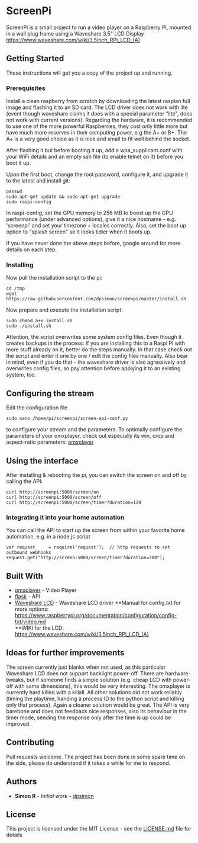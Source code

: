 # ScreenPi

ScreenPi is a small project to run a video player on a Raspberry Pi, mounted in a wall plug frame using a Waveshare 3.5" LCD Display https://www.waveshare.com/wiki/3.5inch_RPi_LCD_(A)

## Getting Started

These instructions will get you a copy of the project up and running.

### Prerequisites

Install a clean raspberry from scratch by downloading the latest raspian full image and flashing it to an SD card. The LCD driver does not work with lite (event though waveshare claims it does with a special parameter "lite", does not work with current versions). Regarding the hardware, it is recommended to use one of the more powerful Raspberries, they cost only little more but have much more reserves in their computing power, e.g the A+ or B+. The A+ is a very good choice as it is nice and small to fit well behind the socket.

After flashing it but before booting it up, add a wpa_supplicant.conf with your WiFi details and an empty ssh file (to enable telnet on it) before you boot it up.

Upon the first boot, change the root password,  configure it, and upgrade it to the latest and install git:
```
passwd
sudo apt-get update && sudo apt-get upgrade
sudo raspi-config
```
In raspi-config, set the GPU memory to 256 MB to boost up the GPU performance (under advanced options), give it a nice hostname - e.g. 'screenpi' and set your timezone + locales correctly. Also, set the boot up option to "splash screen" so it looks tidier when it boots up.

If you have never done the above steps before, google around for more details on each step.

### Installing

Now pull the installation script to the pi:
```
cd /tmp
wget https://raw.githubusercontent.com/dpsimon/screenpi/master/install.sh
```
Now prepare and execute the installation script:

```
sudo chmod a+x install.sh
sudo ./install.sh
```
Attention, the script overwrites some system config files. Even though it creates backups in the process: If you are installing this to a Raspi Pi with more stuff already on it, better do the steps manually. In that case check out the script and enter it one by one / edit the config files manually. Also bear in mind, even if you do that - the waveshare driver is also agressively and overwrites config files, so pay attention before applying it to an existing system, too.

## Configuring the stream

Edit the configuration file 
```
sudo nano /home/pi/screenpi/screen-api-conf.py
```
to configure your stream and the parameters. To optimally configure the parameters of your omxplayer, check out especially its win, crop and aspect-ratio parameters: [omxplayer](https://github.com/huceke/omxplayer/)

## Using the interface

After installing & rebooting the pi, you can switch the screen on and off by calling the API:
```
curl http://screenpi:5000/screen/on
curl http://screenpi:5000/screen/off
curl http://screenpi:5000/screen/timer?duration=120
```

### Integrating it into your home automation

You can call the API to start up the screen from within your favorite home automation, e.g. in a node.js script 
```
var request     = require('request');  // http requests to set outbound webhooks
request.get("http://screen:5000/screen/timer?duration=300");
```

## Built With

* [omxplayer](https://github.com/huceke/omxplayer/) - Video Player
* [flask](https://github.com/pallets/flask) - API
* [Waveshare LCD](https://github.com/waveshare/LCD-show) - Waveshare LCD driver
**Manual for config.txt for more options: https://www.raspberrypi.org/documentation/configuration/config-txt/video.md  
**WIKI for the LCD: https://www.waveshare.com/wiki/3.5inch_RPi_LCD_(A)

## Ideas for further improvements

The screen currently just blanks when not used, as this particular Waveshare LCD does not support backlight power-off. There are hardware-tweaks, but if someone finds a simple solution (e.g. cheap LCD with power-off with same dimensions), this would be very interesting.
The omxplayer is currently hard killed with a killall. All other solutions did not work reliably (timing the playtime, handing a process ID to the python script and killing only that process). Again a cleaner solution would be great. 
The API is very barebone and does not feedback nice responses, also its behaviour in the timer mode, sending the response only after the time is up could be improved.

## Contributing

Pull requests welcome. The project has been done in some spare time on the side, please do understand if it takes a while for me to respond.

## Authors

* **Simon R** - *Initial work* - [dpsimon](https://github.com/dpsimon)

## License

This project is licensed under the MIT License - see the [LICENSE.md](LICENSE.md) file for details
